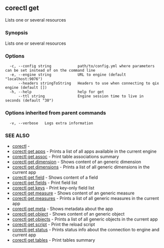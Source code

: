 ## corectl get

Lists one or several resources

### Synopsis

Lists one or several resources

### Options

```
  -c, --config string            path/to/config.yml where parameters can be set instead of on the command line
  -e, --engine string            URL to engine (default "localhost:9076")
      --headers stringToString   Headers to use when connecting to qix engine (default [])
  -h, --help                     help for get
      --ttl string               Engine session time to live in seconds (default "30")
```

### Options inherited from parent commands

```
  -v, --verbose   Logs extra information
```

### SEE ALSO

* [corectl](corectl.md)	 - 
* [corectl get apps](corectl_get_apps.md)	 - Prints a list of all apps available in the current engine
* [corectl get assoc](corectl_get_assoc.md)	 - Print table associations summary
* [corectl get dimension](corectl_get_dimension.md)	 - Shows content of an generic dimension
* [corectl get dimensions](corectl_get_dimensions.md)	 - Prints a list of all generic dimensions in the current app
* [corectl get field](corectl_get_field.md)	 - Shows content of a field
* [corectl get fields](corectl_get_fields.md)	 - Print field list
* [corectl get keys](corectl_get_keys.md)	 - Print key-only field list
* [corectl get measure](corectl_get_measure.md)	 - Shows content of an generic measure
* [corectl get measures](corectl_get_measures.md)	 - Prints a list of all generic measures in the current app
* [corectl get meta](corectl_get_meta.md)	 - Shows metadata about the app
* [corectl get object](corectl_get_object.md)	 - Shows content of an generic object
* [corectl get objects](corectl_get_objects.md)	 - Prints a list of all generic objects in the current app
* [corectl get script](corectl_get_script.md)	 - Print the reload script
* [corectl get status](corectl_get_status.md)	 - Prints status info about the connection to engine and current app
* [corectl get tables](corectl_get_tables.md)	 - Print tables summary

